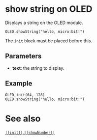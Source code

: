 # show string on OLED

Displays a string on the OLED module.

```sig
OLED.showString("hello, micro:bit!")
```

The ``init`` block must be placed before this.

## Parameters

* **text**: the string to display.

## Example

```blocks
OLED.init(64, 128)
OLED.showString("hello, micro:bit!")
```

# See also
[``||init||``](/reference/oled/init),[``||showNumber||``](/reference/oled/shownumber)